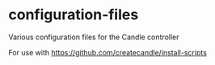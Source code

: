 # configuration-files
Various configuration files for the Candle controller

For use with 
https://github.com/createcandle/install-scripts
